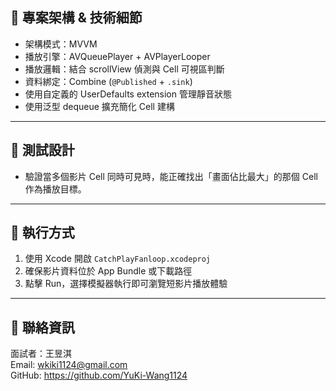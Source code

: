 ## 🧱 專案架構 & 技術細節

- 架構模式：MVVM
- 播放引擎：AVQueuePlayer + AVPlayerLooper
- 播放邏輯：結合 scrollView 偵測與 Cell 可視區判斷
- 資料綁定：Combine (`@Published` + `.sink`)
- 使用自定義的 UserDefaults extension 管理靜音狀態
- 使用泛型 dequeue 擴充簡化 Cell 建構

---

## 🧪 測試設計

- 驗證當多個影片 Cell 同時可見時，能正確找出「畫面佔比最大」的那個 Cell 作為播放目標。

---

## 🚀 執行方式

1. 使用 Xcode 開啟 `CatchPlayFanloop.xcodeproj`
2. 確保影片資料位於 App Bundle 或下載路徑
3. 點擊 Run，選擇模擬器執行即可瀏覽短影片播放體驗

---

## 📮 聯絡資訊

面試者：王昱淇  
Email: wkiki1124@gmail.com  
GitHub: https://github.com/YuKi-Wang1124

